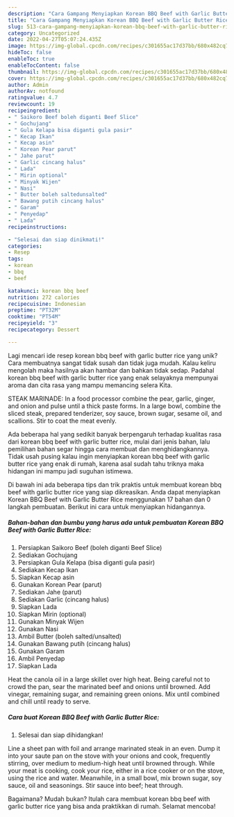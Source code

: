 ```yaml
---
description: "Cara Gampang Menyiapkan Korean BBQ Beef with Garlic Butter Rice yang Lezat"
title: "Cara Gampang Menyiapkan Korean BBQ Beef with Garlic Butter Rice yang Lezat"
slug: 513-cara-gampang-menyiapkan-korean-bbq-beef-with-garlic-butter-rice-yang-lezat
category: Uncategorized
date: 2022-04-27T05:07:24.435Z
image: https://img-global.cpcdn.com/recipes/c301655ac17d37bb/680x482cq70/korean-bbq-beef-with-garlic-butter-rice-foto-resep-utama.jpg
hideToc: false
enableToc: true
enableTocContent: false
thumbnail: https://img-global.cpcdn.com/recipes/c301655ac17d37bb/680x482cq70/korean-bbq-beef-with-garlic-butter-rice-foto-resep-utama.jpg
cover: https://img-global.cpcdn.com/recipes/c301655ac17d37bb/680x482cq70/korean-bbq-beef-with-garlic-butter-rice-foto-resep-utama.jpg
author: Admin
authorAv: notfound
ratingvalue: 4.7
reviewcount: 19
recipeingredient:
- " Saikoro Beef boleh diganti Beef Slice"
- " Gochujang"
- " Gula Kelapa bisa diganti gula pasir"
- " Kecap Ikan"
- " Kecap asin"
- " Korean Pear parut"
- " Jahe parut"
- " Garlic cincang halus"
- " Lada"
- " Mirin optional"
- " Minyak Wijen"
- " Nasi"
- " Butter boleh saltedunsalted"
- " Bawang putih cincang halus"
- " Garam"
- " Penyedap"
- " Lada"
recipeinstructions:

- "Selesai dan siap dinikmati!"
categories:
- Resep
tags:
- korean
- bbq
- beef

katakunci: korean bbq beef 
nutrition: 272 calories
recipecuisine: Indonesian
preptime: "PT32M"
cooktime: "PT54M"
recipeyield: "3"
recipecategory: Dessert

---
```





Lagi mencari ide resep korean bbq beef with garlic butter rice yang unik? Cara membuatnya sangat tidak susah dan tidak juga mudah. Kalau keliru mengolah maka hasilnya akan hambar dan bahkan tidak sedap. Padahal korean bbq beef with garlic butter rice yang enak selayaknya mempunyai aroma dan cita rasa yang mampu memancing selera Kita.





STEAK MARINADE: In a food processor combine the pear, garlic, ginger, and onion and pulse until a thick paste forms. In a large bowl, combine the sliced steak, prepared tenderizer, soy sauce, brown sugar, sesame oil, and scallions. Stir to coat the meat evenly.

Ada beberapa hal yang sedikit banyak berpengaruh terhadap kualitas rasa dari korean bbq beef with garlic butter rice, mulai dari jenis bahan, lalu pemilihan bahan segar hingga cara membuat dan menghidangkannya. Tidak usah pusing kalau ingin menyiapkan korean bbq beef with garlic butter rice yang enak di rumah, karena asal sudah tahu triknya maka hidangan ini mampu jadi suguhan istimewa.






Di bawah ini ada beberapa tips dan trik praktis untuk membuat korean bbq beef with garlic butter rice yang siap dikreasikan. Anda dapat menyiapkan Korean BBQ Beef with Garlic Butter Rice menggunakan 17 bahan dan 0 langkah pembuatan. Berikut ini cara untuk menyiapkan hidangannya.

<!--inarticleads1-->

##### Bahan-bahan dan bumbu yang harus ada untuk pembuatan Korean BBQ Beef with Garlic Butter Rice:

1. Persiapkan  Saikoro Beef (boleh diganti Beef Slice)
1. Sediakan  Gochujang
1. Persiapkan  Gula Kelapa (bisa diganti gula pasir)
1. Sediakan  Kecap Ikan
1. Siapkan  Kecap asin
1. Gunakan  Korean Pear (parut)
1. Sediakan  Jahe (parut)
1. Sediakan  Garlic (cincang halus)
1. Siapkan  Lada
1. Siapkan  Mirin (optional)
1. Gunakan  Minyak Wijen
1. Gunakan  Nasi
1. Ambil  Butter (boleh salted/unsalted)
1. Gunakan  Bawang putih (cincang halus)
1. Gunakan  Garam
1. Ambil  Penyedap
1. Siapkan  Lada


Heat the canola oil in a large skillet over high heat. Being careful not to crowd the pan, sear the marinated beef and onions until browned. Add vinegar, remaining sugar, and remaining green onions. Mix until combined and chill until ready to serve. 

<!--inarticleads2-->

##### Cara buat Korean BBQ Beef with Garlic Butter Rice:


1. Selesai dan siap dihidangkan!

Line a sheet pan with foil and arrange marinated steak in an even. Dump it into your saute pan on the stove with your onions and cook, frequently stirring, over medium to medium-high heat until browned through. While your meat is cooking, cook your rice, either in a rice cooker or on the stove, using the rice and water. Meanwhile, in a small bowl, mix brown sugar, soy sauce, oil and seasonings. Stir sauce into beef; heat through. 

Bagaimana? Mudah bukan? Itulah cara membuat korean bbq beef with garlic butter rice yang bisa anda praktikkan di rumah. Selamat mencoba!
